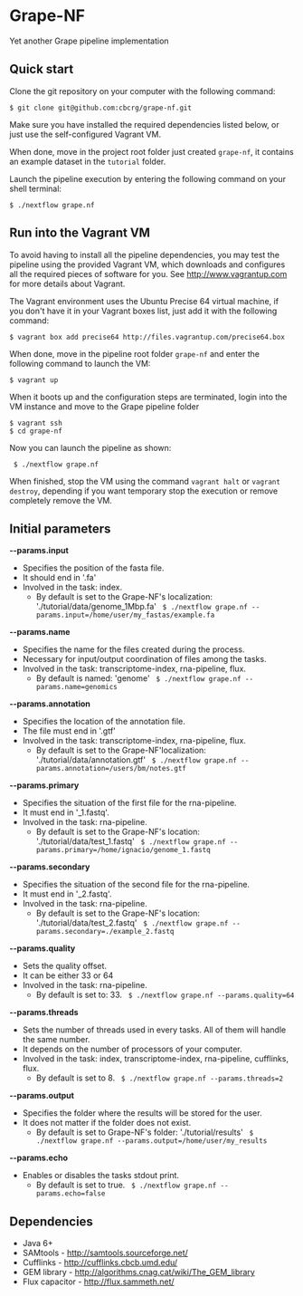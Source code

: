 Grape-NF
========

Yet another Grape pipeline implementation



Quick start 
-----------

Clone the git repository on your computer with the following command:

    $ git clone git@github.com:cbcrg/grape-nf.git
    

Make sure you have installed the required dependencies listed below, or just 
use the self-configured Vagrant VM. 


When done, move in the project root folder just created `grape-nf`, 
it contains an example dataset in the `tutorial` folder. 

Launch the pipeline execution by entering the following command 
on your shell terminal:

    $ ./nextflow grape.nf
    

Run into the Vagrant VM
-----------------------

To avoid having to install all the pipeline dependencies, you may test the pipeline using 
the provided Vagrant VM, which downloads and configures all the required pieces 
of software for you. See http://www.vagrantup.com for more details about Vagrant.

The Vagrant environment uses the Ubuntu Precise 64 virtual machine, if you don't have it 
in your Vagrant boxes list, just add it with the following command: 

    $ vagrant box add precise64 http://files.vagrantup.com/precise64.box 
    

When done, move in the pipeline root folder `grape-nf` and enter the following command
to launch the VM:
  
    $ vagrant up 


When it boots up and the configuration steps are terminated, login into the VM instance 
and move to the Grape pipeline folder 

    $ vagrant ssh 
    $ cd grape-nf
    
Now you can launch the pipeline as shown: 

	 $ ./nextflow grape.nf



When finished, stop the VM using the command `vagrant halt` or `vagrant destroy`, depending if you
want temporary stop the execution or remove completely remove the VM. 


Initial parameters
------------------

**--params.input**  
   
* Specifies the position of the fasta file. 
* It should end in '.fa' 
* Involved in the task: index.
  * By default is set to the Grape-NF's localization: './tutorial/data/genome_1Mbp.fa'
  `  $ ./nextflow grape.nf --params.input=/home/user/my_fastas/example.fa  `  
    
  
 
**--params.name** 
   
* Specifies the name for the files created during the process.  
* Necessary for input/output coordination of files among the tasks.
* Involved in the task: transcriptome-index, rna-pipeline, flux.
  * By default is named: 'genome' 
  `  $ ./nextflow grape.nf --params.name=genomics  `  
  

**--params.annotation** 
   
* Specifies the location of the annotation file.  
* The file must end in '.gtf'  
* Involved in the task: transcriptome-index, rna-pipeline, flux.
  * By default is set to the Grape-NF'localization: './tutorial/data/annotation.gtf' 
  `  $ ./nextflow grape.nf --params.annotation=/users/bm/notes.gtf  `  

  
**--params.primary** 
   
* Specifies the situation of the first file for the rna-pipeline.  
* It must end in '_1.fastq'.  
* Involved in the task: rna-pipeline.
  * By default is set to the Grape-NF's location: './tutorial/data/test_1.fastq' 
  `  $ ./nextflow grape.nf --params.primary=/home/ignacio/genome_1.fastq  `  
  
  
**--params.secondary** 
   
* Specifies the situation of the second file for the rna-pipeline.  
* It must end in '_2.fastq'.  
* Involved in the task: rna-pipeline.  
  * By default is set to the Grape-NF's location: './tutorial/data/test_2.fastq' 
  `  $ ./nextflow grape.nf --params.secondary=./example_2.fastq  `  


**--params.quality** 
   
* Sets the quality offset.  
* It can be either 33 or 64  
* Involved in the task: rna-pipeline.
  * By default is set to: 33. 
  `  $ ./nextflow grape.nf --params.quality=64  `  


**--params.threads** 
   
* Sets the number of threads used in every tasks. All of them will handle the same number.  
* It depends on the number of processors of your computer.  
* Involved in the task: index, transcriptome-index, rna-pipeline, cufflinks, flux.
  * By default is set to 8. 
  `  $ ./nextflow grape.nf --params.threads=2  `  
  
  
**--params.output** 
   
* Specifies the folder where the results will be stored for the user.  
* It does not matter if the folder does not exist.
  * By default is set to Grape-NF's folder: './tutorial/results' 
  `  $ ./nextflow grape.nf --params.output=/home/user/my_results  `  
  
  
**--params.echo** 
   
* Enables or disables the tasks stdout print.
  * By default is set to true. 
  `  $ ./nextflow grape.nf --params.echo=false  `  
  
  
Dependencies 
------------

 * Java 6+ 
 * SAMtools - http://samtools.sourceforge.net/ 
 * Cufflinks - http://cufflinks.cbcb.umd.edu/
 * GEM library - http://algorithms.cnag.cat/wiki/The_GEM_library
 * Flux capacitor - http://flux.sammeth.net/



